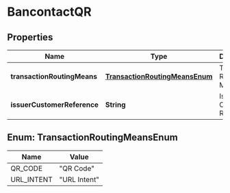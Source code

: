 

# BancontactQR

## Properties

Name | Type | Description | Notes
------------ | ------------- | ------------- | -------------
**transactionRoutingMeans** | [**TransactionRoutingMeansEnum**](#TransactionRoutingMeansEnum) | Transaction Routing Means. | 
**issuerCustomerReference** | **String** | Issuer Customer Reference. |  [optional]



## Enum: TransactionRoutingMeansEnum

Name | Value
---- | -----
QR_CODE | &quot;QR Code&quot;
URL_INTENT | &quot;URL Intent&quot;



